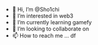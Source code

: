  - 👋 Hi, I’m @Sho1chi
- 👀 I’m interested in web3
- 🌱 I’m currently learning gamefy 
- 💞️ I’m looking to collaborate on   
- 📫 How to reach me ...   df

<!---
Sho1chi/Sho1chi is a ✨ special ✨ repository because its `README.md` (this file) appears on your GitHub profile.
You can click the Preview link to take a look at your changes.
--->
 
